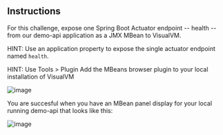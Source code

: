## Instructions

For this challenge, expose one Spring Boot Actuator endpoint -- health -- from our demo-api application as a JMX MBean to VisualVM.

HINT: Use an application property to expose the single actuator endpoint named ```health```.

HINT: Use Tools > Plugin Add the MBeans browser plugin to your local installation of VisualVM

![image](https://user-images.githubusercontent.com/1907202/134785438-2f953f62-2374-4a02-8a66-6c5cf640f22d.png)

You are succesful when you have an MBean panel display for your local running demo-api that looks like this:

![image](https://user-images.githubusercontent.com/1907202/134785551-fee123b3-cef3-4bd0-ac9b-fd4ac0ab8486.png)


